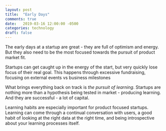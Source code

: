 ```yaml
---
layout: post
title:  "Early Days"
comments: true
date:   2019-03-16 12:00:00 -0500
categories: technology
draft: false
---
```


The early days at a startup are great - they are full of optimism and energy. But they also need to be the most focused towards the pursuit of product market fit.

Startups can get caught up in the energy of the start, but very quickly lose focus of their real goal. This happens through excessive fundraising, focusing on external events vs business milestones

What brings everything back on track is _the pursuit of learning_. Startups are nothing more than a hypothesis being tested in market - producing learning. And they are successful - a lot of capital.

Learning habits are especially important for product focused startups. Learning can come through a continual conversation with users, a good habit of looking at the right data at the right time, and being introspective about your learning processes itself.